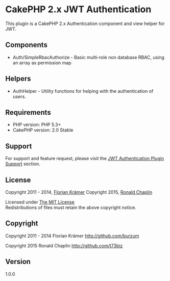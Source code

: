 # CakePHP 2.x JWT Authentication #

This plugin is a CakePHP 2.x Authentication component and view helper for JWT.

## Components ##

* Auth/SimpleRbacAuthorize - Basic multi-role non database RBAC, using an array as permission map

## Helpers

* AuthHelper - Utility functions for helping with the authentication of users.

## Requirements ##

* PHP version: PHP 5.3+
* CakePHP version: 2.0 Stable

## Support ##

For support and feature request, please visit the [JWT Authentication Plugin Support](https://github.com/t73biz/cakephp2-jwt-auth/issues) section.

## License ##

Copyright 2011 - 2014, [Florian Krämer](http://github.com/burzum)
Copyright 2015, [Ronald Chaplin](http://github.com/t73biz)

Licensed under [The MIT License](http://www.opensource.org/licenses/mit-license.php)<br/>
Redistributions of files must retain the above copyright notice.

## Copyright ###

Copyright 2011 - 2014
Florian Krämer
http://github.com/burzum

Copyright 2015
Ronald Chaplin
http://github.com/t73biz

## Version ##

1.0.0
